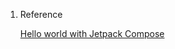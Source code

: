 1. Reference

   [Hello world with Jetpack Compose](https://developer.android.com/courses/android-basics-compose/course#0)
